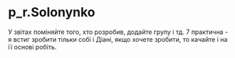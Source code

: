 # p_r.Solonynko
У звітах поміняйте того, хто розробив, додайте групу і тд.
7 практична - я встиг зробити тільки собі і Діані, якщо хочете зробити, то качайте і на її основі робіть.